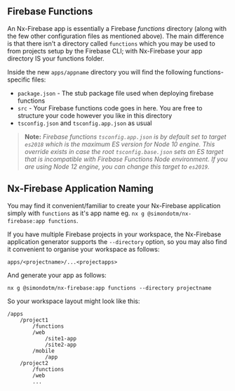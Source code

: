 ## Firebase Functions

An Nx-Firebase app is essentially a Firebase _functions_ directory (along with the few other configuration files as mentioned above). The main difference is that there isn't a directory called `functions` which you may be used to from projects setup by the Firebase CLI; with Nx-Firebase your app directory IS your functions folder.

Inside the new `apps/appname` directory you will find the following functions-specific files:

- `package.json` - The stub package file used when deploying firebase functions
- `src` - Your Firebase functions code goes in here. You are free to structure your code however you like in this directory
- `tsconfig.json` and `tsconfig.app.json` as usual

> **Note:** _Firebase functions `tsconfig.app.json` is by default set to target `es2018` which is the maximum ES version for Node 10 engine. This override exists in case the root `tsconfig.base.json` sets an ES target that is incompatible with Firebase Functions Node environment. If you are using Node 12 engine, you can change this target to `es2019`._

## Nx-Firebase Application Naming

You may find it convenient/familiar to create your Nx-Firebase application simply with `functions` as it's app name eg. `nx g @simondotm/nx-firebase:app functions`.

If you have multiple Firebase projects in your workspace, the Nx-Firebase application generator supports the `--directory` option, so you may also find it convenient to organise your workspace as follows:

`apps/<projectname>/...<projectapps>`

And generate your app as follows:

`nx g @simondotm/nx-firebase:app functions --directory projectname`

So your workspace layout might look like this:

```
/apps
    /project1
        /functions
        /web
            /site1-app
            /site2-app
        /mobile
            /app
    /project2
        /functions
        /web
        ...
```
